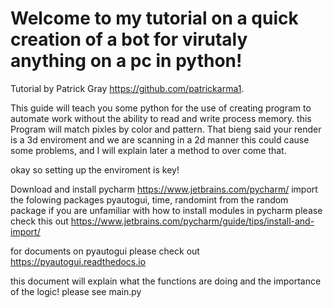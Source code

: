 # Welcome to my tutorial on a quick creation of a bot for virutaly anything on a pc in python!

Tutorial by Patrick Gray https://github.com/patrickarma1.

This guide will teach you some python for the use of creating program to automate work without the ability to read and write process memory. this Program will match pixles by color and pattern. That bieng said your render is a 3d enviroment and we are scanning in a 2d manner this could cause some problems, and I will explain later a method to over come that.

okay so setting up the enviroment is key!

Download and install pycharm https://www.jetbrains.com/pycharm/
import the folowing packages pyautogui, time, randomint from the random package
if you are unfamiliar with how to install modules in pycharm please check this out https://www.jetbrains.com/pycharm/guide/tips/install-and-import/

for documents on pyautogui please check out https://pyautogui.readthedocs.io

this document will explain what the functions are doing and the importance of the logic!
please see main.py
